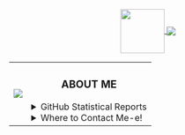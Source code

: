 <div align="center">
<a href="https://namemc.com/Auuki.2">
<img align="center" src="https://cravatar.eu/helmhead/auuki/190.png", width="80">
</a><a href="https://ko-fi.com/auuki">
<img align="center" src="https://bit.ly/3c9otOD"/>
</a>
<table>
<td><a href="https://open.spotify.com/user/0zveql3ijdtupwyyxl3awwufk">
<img src="https://novatorem-three-sooty.vercel.app/api/spotify">
</a></td>
<td><h3 align="center">ABOUT ME</h3>
<details><summary>GitHub Statistical Reports</summary>
<p align="center">
<img align="center" src="https://github-readme-stats.vercel.app/api/top-langs/?username=AwesomeAuuki&hide_langs_below=1&theme=default&line_height=27&layout=compact">
<img align="center" src="https://github-readme-stats.vercel.app/api?username=AwesomeAuuki&show_icons=true&count_private=true&include_all_commits=true&line_height=21" alt="Auuki's Github Stats">
<img align="center" src="https://github-profile-trophy.vercel.app/?username=AwesomeAuuki&column=7" alt="Auuki's Github Trophy">
</p>    
</details>
<details><summary>Where to Contact Me-e!</summary>
<p align="center"><a href="https://discord.gg/ePmNxnQ">
<img align="center" src="https://img.shields.io/discord/749174105151897610?label=Discord">
</a>
</p>

* You can also contact me via [email](mailto:snowgangers@gmail.com)  
</details>
</td> 
</table>
</div>
